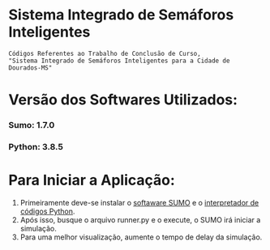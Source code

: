 # Sistema Integrado de Semáforos Inteligentes
    Códigos Referentes ao Trabalho de Conclusão de Curso, 
    "Sistema Integrado de Semáforos Inteligentes para a Cidade de Dourados-MS"

# Versão dos Softwares Utilizados:
### Sumo: 1.7.0
### Python: 3.8.5

# Para Iniciar a Aplicação:
1. Primeiramente deve-se instalar o [softaware SUMO](https://www.eclipse.org/sumo/) e o [interpretador de códigos Python](https://www.python.org/downloads/). 
2. Após isso, busque o arquivo runner.py e o execute, o SUMO irá iniciar a simulação.
3. Para uma melhor visualização, aumente o tempo de delay da simulação.